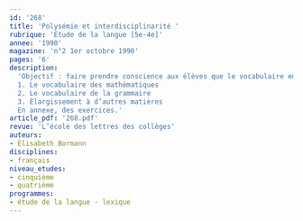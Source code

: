 ```yaml
---
id: '268'
title: 'Polysémie et interdisciplinarité '
rubrique: 'Étude de la langue [5e-4e]'
annee: '1990'
magazine: 'n°2 1er octobre 1990'
pages: '6'
description: 
  'Objectif : faire prendre conscience aux élèves que le vocabulaire employé au collège dans les différentes disciplines n’appartient pas à une langue coupée du monde…
  1. Le vocabulaire des mathématiques
  2. Le vocabulaire de la grammaire
  3. Élargissement à d’autres matières
  En annexe, des exercices.'
article_pdf: '268.pdf'
revue: 'L’école des lettres des collèges'
auteurs:
- Élisabeth Bormann
disciplines:
- français
niveau_etudes:
- cinquième
- quatrième
programmes:
- étude de la langue - lexique
---
```

